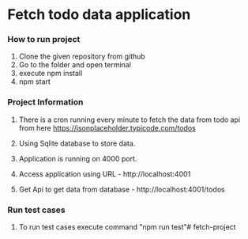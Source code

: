 
# Fetch todo data application
### How to run project
1. Clone the given repository from github
2. Go to the folder and open terminal
3. execute npm install
4. npm start

### Project Information
1. There is a cron running every minute to fetch the data from todo api from here https://jsonplaceholder.typicode.com/todos

2. Using Sqlite database to store data.

3. Application is running on 4000 port.

4. Access application using URL - http://localhost:4001

5. Get Api to get data from database - http://localhost:4001/todos

### Run test cases
1. To run test cases execute command "npm run test"# fetch-project
